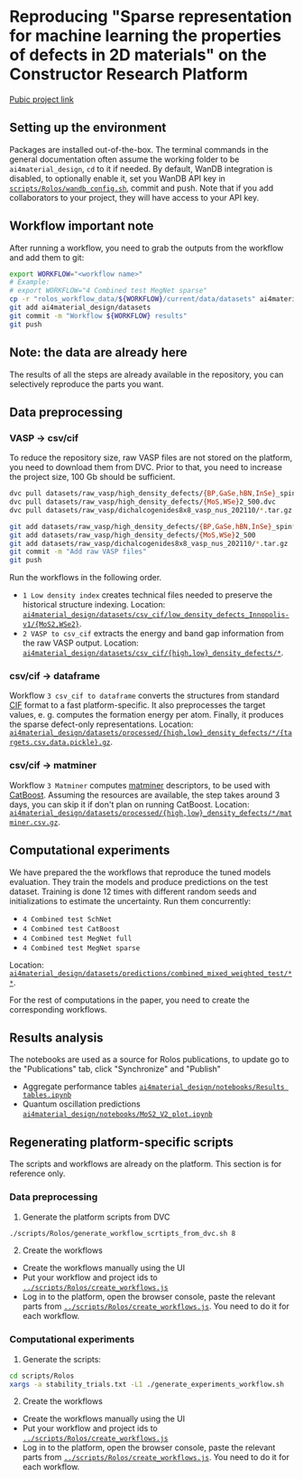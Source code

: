 # Reproducing "Sparse representation for machine learning the properties of defects in 2D materials" on the Constructor Research Platform
[Pubic project link](https://my.rolos.com/public/project/79a29e5d84da4e5680ed6d8c9f933748)
## Setting up the environment
Packages are installed out-of-the-box. The terminal commands in the general documentation often assume the working folder to be `ai4material_design`, `cd` to it if needed. By default, WanDB integration is disabled, to optionally enable it, set you WanDB API key in [`scripts/Rolos/wandb_config.sh`](../scripts/Rolos/wandb_config.sh), commit and push. Note that if you add collaborators to your project, they will have access to your API key.
## Workflow important note
After running a workflow, you need to grab the outputs from the workflow and add them to git:
```bash
export WORKFLOW="<workflow name>"
# Example:
# export WORKFLOW="4 Combined test MegNet sparse"
cp -r "rolos_workflow_data/${WORKFLOW}/current/data/datasets" ai4material_design/
git add ai4material_design/datasets
git commit -m "Workflow ${WORKFLOW} results"
git push
```
## Note: the data are already here
The results of all the steps are already available in the repository, you can selectively reproduce the parts you want.
## Data preprocessing
### VASP -> csv/cif
To reduce the repository size, raw VASP files are not stored on the platform, you need to download them from DVC. Prior to that, you need to increase the project size, 100 Gb should be sufficient.
```bash
dvc pull datasets/raw_vasp/high_density_defects/{BP,GaSe,hBN,InSe}_spin*.dvc
dvc pull datasets/raw_vasp/high_density_defects/{MoS,WSe}2_500.dvc
dvc pull datasets/raw_vasp/dichalcogenides8x8_vasp_nus_202110/*.tar.gz.dvc

git add datasets/raw_vasp/high_density_defects/{BP,GaSe,hBN,InSe}_spin*
git add datasets/raw_vasp/high_density_defects/{MoS,WSe}2_500
git add datasets/raw_vasp/dichalcogenides8x8_vasp_nus_202110/*.tar.gz
git commit -m "Add raw VASP files"
git push
```
Run the workflows in the following order.
* `1 Low density index` creates technical files needed to preserve the historical structure indexing. Location: [`ai4material_design/datasets/csv_cif/low_density_defects_Innopolis-v1/{MoS2,WSe2}`](../datasets/csv_cif/low_density_defects_Innopolis-v1).
* `2 VASP to csv_cif` extracts the energy and band gap information from the raw VASP output. Location: [`ai4material_design/datasets/csv_cif/{high,low}_density_defects/*`](../datasets/csv_cif).
### csv/cif -> dataframe
Workflow `3 csv_cif to dataframe` converts the structures from standard [CIF](https://www.iucr.org/resources/cif) format to a fast platform-specific. It also preprocesses the target values, e. g. computes the formation energy per atom. Finally, it produces the sparse defect-only representations. Location: [`ai4material_design/datasets/processed/{high,low}_density_defects/*/{targets.csv,data.pickle}.gz`](../datasets/processed).
### csv/cif -> matminer
Workflow `3 Matminer` computes [matminer](https://github.com/hackingmaterials/matminer) descriptors, to be used with [CatBoost](https://catboost.ai/). Assuming the resources are available, the step takes around 3 days, you can skip it if don't plan on running CatBoost. Location: [`ai4material_design/datasets/processed/{high,low}_density_defects/*/matminer.csv.gz`](../datasets/processed).
## Computational experiments
We have prepared the the workflows that reproduce the tuned models evaluation. They train the models and produce predictions on the test dataset. Training is done 12 times with different random seeds and initializations to estimate the uncertainty. Run them concurrently:
* `4 Combined test SchNet`
* `4 Combined test CatBoost`
* `4 Combined test MegNet full`
* `4 Combined test MegNet sparse`

Location: [`ai4material_design/datasets/predictions/combined_mixed_weighted_test/**`](../datasets/predictions/combined_mixed_weighted_test).

For the rest of computations in the paper, you need to create the corresponding workflows. 
## Results analysis
The notebooks are used as a source for Rolos publications, to update go to the "Publications" tab, click "Synchronize" and "Publish"
* Aggregate performance tables [`ai4material_design/notebooks/Results tables.ipynb`](../notebooks/Results%20tables.ipynb)
* Quantum oscillation predictions [`ai4material_design/notebooks/MoS2_V2_plot.ipynb`](../notebooks/MoS2_V2_plot.ipynb)

## Regenerating platform-specific scripts
The scripts and workflows are already on the platform. This section is for reference only.
### Data preprocessing
1. Generate the platform scripts from DVC
```bash
./scripts/Rolos/generate_workflow_scrtipts_from_dvc.sh 8
```
2. Create the workflows
 - Create the workflows manually using the UI
 - Put your workflow and project ids to [`../scripts/Rolos/create_workflows.js`](../scripts/Rolos/create_workflows.js)
 - Log in to the platform, open the browser console, paste the relevant parts from [`../scripts/Rolos/create_workflows.js`](../scripts/Rolos/create_workflows.js). You need to do it for each workflow.
### Computational experiments
1. Generate the scripts:
```bash
cd scripts/Rolos
xargs -a stability_trials.txt -L1 ./generate_experiments_workflow.sh 
```
2. Create the workflows
 -  Create the workflows manually using the UI
 - Put your workflow and project ids to [`../scripts/Rolos/create_workflows.js`](../scripts/Rolos/create_workflows.js)
 -  Log in to the platform, open the browser console, paste the relevant parts from [`../scripts/Rolos/create_workflows.js`](../scripts/Rolos/create_workflows.js). You need to do it for each workflow.